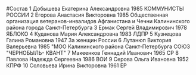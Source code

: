 #Состав
1 Добышева Екатерина Александровна 1985 КОММУНИСТЫ РОССИИ
2 Егорова Анастасия Викторовна 1985 Общественная организация ветеранов-инвалидов Афганистана и Чечни Калининского района города Санкт-Петербурга
3 Ермак Сергей Владимирович 1978 ЯБЛОКО
4 Куданова Мария Александровна 1983 ЛДПР
5 Кузнецова Галина Романовна 1947 За женщин России
6 Лутанюп Виктория Валерьевна 1985 \"МОО Калининского района Санкт-Петербурга СОЮЗ \"ЧЕРНОБЫЛЬ- КВАНТ\"
7 Макеенков Геннадий Иванович 1965 СР
8 Павлова Надежда Сергеевна 1986 ВОИ
9 Серова Ольга Ивановна 1952 КПРФ
10 Соловьева Ирина Викторовна 1961 ЕР
